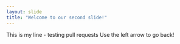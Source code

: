 ```yaml
---
layout: slide
title: "Welcome to our second slide!"
---
```

This is my line - testing pull requests
Use the left arrow to go back!
